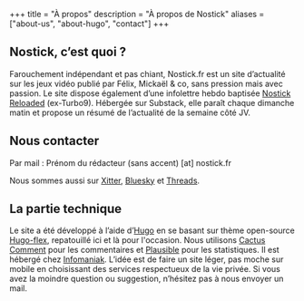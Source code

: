 +++
title = "À propos"
description = "À propos de Nostick"
aliases = ["about-us", "about-hugo", "contact"]
+++

## Nostick, c’est quoi ?

Farouchement indépendant et pas chiant, Nostick.fr est un site d’actualité sur les jeux vidéo publié par Félix, Mickaël & co, sans pression mais avec passion. Le site dispose également d’une infolettre hebdo baptisée [Nostick Reloaded](https://turbo9.substack.com) (ex-Turbo9). Hébergée sur Substack, elle paraît chaque dimanche matin et propose un résumé de l’actualité de la semaine côté JV.

## Nous contacter

Par mail : Prénom du rédacteur (sans accent) [at] nostick.fr

Nous sommes aussi sur [Xitter](https://twitter.com/Nostick_fr), [Bluesky](https://bsky.app/profile/nostick.bsky.social) et [Threads](https://www.threads.net/@nostick.fr).

## La partie technique

Le site a été développé à l’aide d’[Hugo](https://gohugo.io) en se basant sur thème open-source [Hugo-flex](https://github.com/ldeso/hugo-flex), repatouillé ici et là pour l'occasion. Nous utilisons [Cactus Comment](https://cactus.chat) pour les commentaires et [Plausible](https://plausible.io) pour les statistiques. Il est hébergé chez [Infomaniak](https://www.infomaniak.com/fr). L’idée est de faire un site léger, pas moche sur mobile en choisissant des services respectueux de la vie privée. Si vous avez la moindre question ou suggestion, n’hésitez pas à nous envoyer un mail.